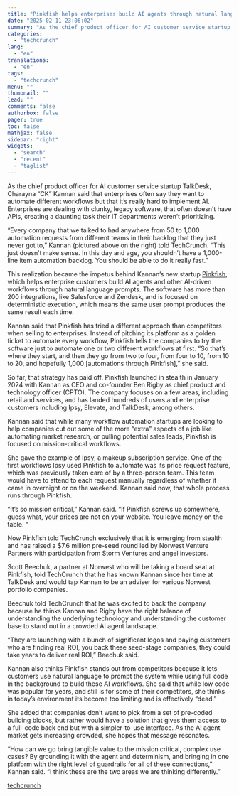 ```yaml
---
title: "Pinkfish helps enterprises build AI agents through natural language processing"
date: "2025-02-11 23:06:02"
summary: "As the chief product officer for AI customer service startup TalkDesk, Charayna “CK” Kannan said that enterprises often say they want to automate different workflows but that it’s really hard to implement AI. Enterprises are dealing with clunky, legacy software, that often doesn’t have APIs, creating a daunting task their..."
categories:
  - "techcrunch"
lang:
  - "en"
translations:
  - "en"
tags:
  - "techcrunch"
menu: ""
thumbnail: ""
lead: ""
comments: false
authorbox: false
pager: true
toc: false
mathjax: false
sidebar: "right"
widgets:
  - "search"
  - "recent"
  - "taglist"
---
```


As the chief product officer for AI customer service startup TalkDesk, Charayna “CK” Kannan said that enterprises often say they want to automate different workflows but that it’s really hard to implement AI. Enterprises are dealing with clunky, legacy software, that often doesn’t have APIs, creating a daunting task their IT departments weren’t prioritizing.

“Every company that we talked to had anywhere from 50 to 1,000 automation requests from different teams in their backlog that they just never got to,” Kannan (pictured above on the right) told TechCrunch. “This just doesn’t make sense. In this day and age, you shouldn’t have a 1,000-line item automation backlog. You should be able to do it really fast.”

This realization became the impetus behind Kannan’s new startup [Pinkfish](https://www.pinkfish.ai/), which helps enterprise customers build AI agents and other AI-driven workflows through natural language prompts. The software has more than 200 integrations, like Salesforce and Zendesk, and is focused on deterministic execution, which means the same user prompt produces the same result each time.

Kannan said that Pinkfish has tried a different approach than competitors when selling to enterprises. Instead of pitching its platform as a golden ticket to automate every workflow, Pinkfish tells the companies to try the software just to automate one or two different workflows at first. “So that’s where they start, and then they go from two to four, from four to 10, from 10 to 20, and hopefully 1,000 [automations through Pinkfish],” she said.

So far, that strategy has paid off. Pinkfish launched in stealth in January 2024 with Kannan as CEO and co-founder Ben Rigby as chief product and technology officer (CPTO). The company focuses on a few areas, including retail and services, and has landed hundreds of users and enterprise customers including Ipsy, Elevate, and TalkDesk, among others.

Kannan said that while many workflow automation startups are looking to help companies cut out some of the more “extra” aspects of a job like automating market research, or pulling potential sales leads, Pinkfish is focused on mission-critical workflows.

She gave the example of Ipsy, a makeup subscription service. One of the first workflows Ipsy used Pinkfish to automate was its price request feature, which was previously taken care of by a three-person team. This team would have to attend to each request manually regardless of whether it came in overnight or on the weekend. Kannan said now, that whole process runs through Pinkfish.

“It’s so mission critical,” Kannan said. “If Pinkfish screws up somewhere, guess what, your prices are not on your website. You leave money on the table. “

Now Pinkfish told TechCrunch exclusively that it is emerging from stealth and has raised a $7.6 million pre-seed round led by Norwest Venture Partners with participation from Storm Ventures and angel investors.

Scott Beechuk, a partner at Norwest who will be taking a board seat at Pinkfish, told TechCrunch that he has known Kannan since her time at TalkDesk and would tap Kannan to be an adviser for various Norwest portfolio companies.

Beechuk told TechCrunch that he was excited to back the company because he thinks Kannan and Rigby have the right balance of understanding the underlying technology and understanding the customer base to stand out in a crowded AI agent landscape.

“They are launching with a bunch of significant logos and paying customers who are finding real ROI, you back these seed-stage companies, they could take years to deliver real ROI,” Beechuk said.

Kannan also thinks Pinkfish stands out from competitors because it lets customers use natural language to prompt the system while using full code in the background to build these AI workflows. She said that while low code was popular for years, and still is for some of their competitors, she thinks in today’s environment its become too limiting and is effectively “dead.”

She added that companies don’t want to pick from a set of pre-coded building blocks, but rather would have a solution that gives them access to a full-code back end but with a simpler-to-use interface. As the AI agent market gets increasing crowded, she hopes that message resonates.

“How can we go bring tangible value to the mission critical, complex use cases? By grounding it with the agent and determinism, and bringing in one platform with the right level of guardrails for all of these connections,” Kannan said. “I think these are the two areas we are thinking differently.”

[techcrunch](https://techcrunch.com/2025/02/11/pinkfish-helps-enterprises-build-ai-agents-through-natural-language-processing/)
